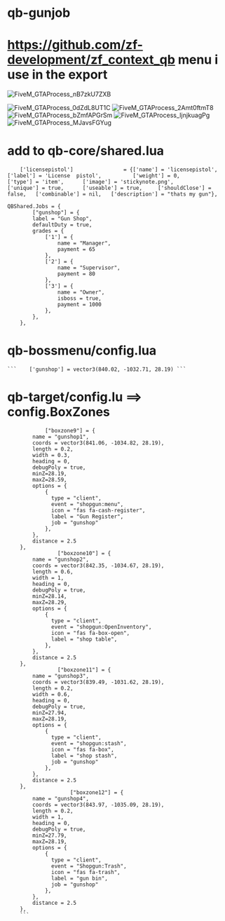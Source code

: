 # qb-gunjob

# https://github.com/zf-development/zf_context_qb menu i use in the export


![FiveM_GTAProcess_nB7zkU7ZXB](https://user-images.githubusercontent.com/89742984/143509988-cc62ade9-d6ac-47a4-99eb-0f381edb7933.png)

![FiveM_GTAProcess_0dZdL8UT1C](https://user-images.githubusercontent.com/89742984/143510003-3a17cb59-281c-41e2-a9ac-4f3bc8f3d659.png)
![FiveM_GTAProcess_2Amt0ftmT8](https://user-images.githubusercontent.com/89742984/143510043-f746e371-4136-4072-84c3-4d475c5befb5.png)
![FiveM_GTAProcess_bZmfAPGrSm](https://user-images.githubusercontent.com/89742984/143510055-6f2b0584-f30b-47f0-9c63-4e3e2818b244.png)
![FiveM_GTAProcess_IjnjkuagPg](https://user-images.githubusercontent.com/89742984/143510066-63c3fd4b-bf76-48f3-8095-a842a4b911c5.png)
![FiveM_GTAProcess_MJavsFGYug](https://user-images.githubusercontent.com/89742984/143510061-2969ee84-fea8-475d-a7e1-cda452d69df0.png)


# add to qb-core/shared.lua
```
	['licensepistol'] 				 = {['name'] = 'licensepistol', 			 	['label'] = 'License  pistol', 			['weight'] = 0, 		['type'] = 'item', 		['image'] = 'stickynote.png', 			['unique'] = true, 		['useable'] = true, 	['shouldClose'] = false,   ['combinable'] = nil,   ['description'] = "thats my gun"},
```
```
QBShared.Jobs = {
    	["gunshop"] = {
		label = "Gun Shop",
		defaultDuty = true,
		grades = {
			['1'] = {
				name = "Manager",
				payment = 65
			},
			['2'] = {
				name = "Supervisor",
				payment = 80
			},
			['3'] = {
				name = "Owner",
				isboss = true,
				payment = 1000
			},
		},
	},
```

   # qb-bossmenu/config.lua
    ```    ['gunshop'] = vector3(840.02, -1032.71, 28.19) ```

# qb-target/config.lu ==> config.BoxZones
```
		    ["boxzone9"] = {
        name = "gunshop1",
        coords = vector3(841.06, -1034.82, 28.19),
        length = 0.2,
        width = 0.3,
        heading = 0,
        debugPoly = true,
        minZ=28.19,
        maxZ=28.59,
        options = {
            {
              type = "client",
              event = "shopgun:menu",
              icon = "fas fa-cash-register",
              label = "Gun Register",
              job = "gunshop"
            },
        },
        distance = 2.5
    },
    		    ["boxzone10"] = {
        name = "gunshop2",
        coords = vector3(842.35, -1034.67, 28.19),
        length = 0.6,
        width = 1,
        heading = 0,
        debugPoly = true,
        minZ=28.14,
        maxZ=28.29,
        options = {
            {
              type = "client",
              event = "shopgun:OpenInventory",
              icon = "fas fa-box-open",
              label = "shop table",
            },
        },
        distance = 2.5
    },
    		    ["boxzone11"] = {
        name = "gunshop3",
        coords = vector3(839.49, -1031.62, 28.19),
        length = 0.2,
        width = 0.6,
        heading = 0,
        debugPoly = true,
        minZ=27.94,
        maxZ=28.19,
        options = {
            {
              type = "client",
              event = "shopgun:stash",
              icon = "fas fa-box",
              label = "shop stash",
              job = "gunshop"
            },
        },
        distance = 2.5
    },
        		    ["boxzone12"] = {
        name = "gunshop4",
        coords = vector3(843.97, -1035.09, 28.19),
        length = 0.2,
        width = 1,
        heading = 0,
        debugPoly = true,
        minZ=27.79,
        maxZ=28.19,
        options = {
            {
              type = "client",
              event = "Shopgun:Trash",
              icon = "fas fa-trash",
              label = "gun bin",
              job = "gunshop"
            },
        },
        distance = 2.5
    },
    ```
